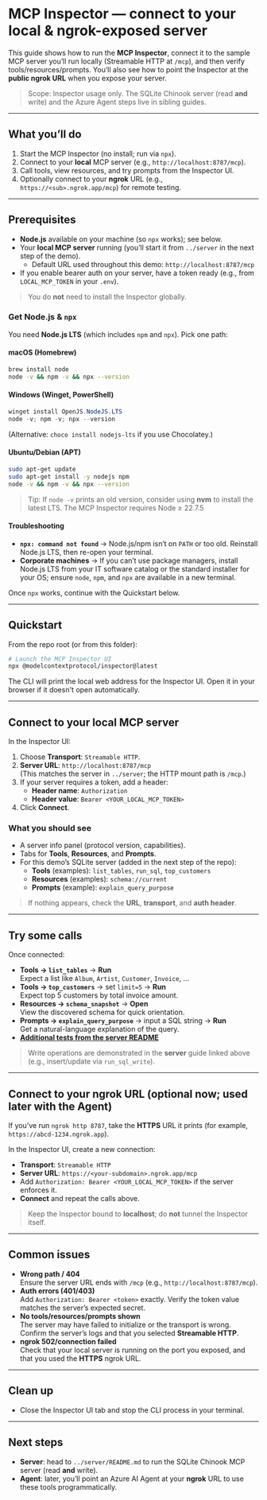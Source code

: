 # MCP Inspector — connect to your local & ngrok-exposed server

This guide shows how to run the **MCP Inspector**, connect it to the sample MCP server you’ll run locally (Streamable HTTP at `/mcp`), and then verify tools/resources/prompts. You’ll also see how to point the Inspector at the **public ngrok URL** when you expose your server.

> Scope: Inspector usage only. The SQLite Chinook server (read **and** write) and the Azure Agent steps live in sibling guides.

---

## What you’ll do

1. Start the MCP Inspector (no install; run via `npx`).
2. Connect to your **local** MCP server (e.g., `http://localhost:8787/mcp`).
3. Call tools, view resources, and try prompts from the Inspector UI.
4. Optionally connect to your **ngrok** URL (e.g., `https://<sub>.ngrok.app/mcp`) for remote testing.

---

## Prerequisites

- **Node.js** available on your machine (so `npx` works); see below. 
- Your **local MCP server** running (you’ll start it from `../server` in the next step of the demo).  
  - Default URL used throughout this demo: `http://localhost:8787/mcp`
- If you enable bearer auth on your server, have a token ready (e.g., from `LOCAL_MCP_TOKEN` in your `.env`).

> You do **not** need to install the Inspector globally.

### Get Node.js & `npx`

You need **Node.js LTS** (which includes `npm` and `npx`). Pick one path:

#### macOS (Homebrew)

~~~bash
brew install node
node -v && npm -v && npx --version
~~~

#### Windows (Winget, PowerShell)

~~~powershell
winget install OpenJS.NodeJS.LTS
node -v; npm -v; npx --version
~~~

(Alternative: `choco install nodejs-lts` if you use Chocolatey.)

#### Ubuntu/Debian (APT)

~~~bash
sudo apt-get update
sudo apt-get install -y nodejs npm
node -v && npm -v && npx --version
~~~

> Tip: If `node -v` prints an old version, consider using **nvm** to install the latest LTS. The MCP Inspector requires Node ≥ 22.7.5
> 

#### Troubleshooting

- **`npx: command not found`** → Node.js/npm isn’t on `PATH` or too old. Reinstall Node.js LTS, then re-open your terminal.
- **Corporate machines** → If you can’t use package managers, install Node.js LTS from your IT software catalog or the standard installer for your OS; ensure `node`, `npm`, and `npx` are available in a new terminal.

Once `npx` works, continue with the Quickstart below. 

---

## Quickstart

From the repo root (or from this folder):

~~~bash
# Launch the MCP Inspector UI
npx @modelcontextprotocol/inspector@latest
~~~

The CLI will print the local web address for the Inspector UI. Open it in your browser if it doesn't open automatically. 

---

## Connect to your **local** MCP server

In the Inspector UI:

1. Choose **Transport**: `Streamable HTTP`.
2. **Server URL**: `http://localhost:8787/mcp`  
   (This matches the server in `../server`; the HTTP mount path is `/mcp`.)
3. If your server requires a token, add a header:  
   - **Header name**: `Authorization`  
   - **Header value**: `Bearer <YOUR_LOCAL_MCP_TOKEN>`
4. Click **Connect**.

### What you should see

- A server info panel (protocol version, capabilities).
- Tabs for **Tools**, **Resources**, and **Prompts**.
- For this demo’s SQLite server (added in the next step of the repo):
  - **Tools** (examples): `list_tables`, `run_sql`, `top_customers`
  - **Resources** (examples): `schema://current`
  - **Prompts** (example): `explain_query_purpose`

> If nothing appears, check the **URL**, **transport**, and **auth header**.

---

## Try some calls

Once connected:

- **Tools → `list_tables`** → **Run**  
  Expect a list like `Album`, `Artist`, `Customer`, `Invoice`, …
- **Tools → `top_customers`** → set `limit=5` → **Run**  
  Expect top 5 customers by total invoice amount.
- **Resources → `schema_snapshot`** → **Open**  
  View the discovered schema for quick orientation.
- **Prompts → `explain_query_purpose`** → input a SQL string → **Run**  
  Get a natural-language explanation of the query.
- **[Additional tests from the server README](https://github.com/jcentner/azure-ai-agent-demos/tree/main/mcp_local_server_agent/server#verify-with-mcp-inspector-local)**

> Write operations are demonstrated in the **server** guide linked above (e.g., insert/update via `run_sql_write`).

---

## Connect to your **ngrok** URL (optional now; used later with the Agent)

If you’ve run `ngrok http 8787`, take the **HTTPS** URL it prints (for example, `https://abcd-1234.ngrok.app`).

In the Inspector UI, create a new connection:

- **Transport**: `Streamable HTTP`
- **Server URL**: `https://<your-subdomain>.ngrok.app/mcp`
- Add `Authorization: Bearer <YOUR_LOCAL_MCP_TOKEN>` if the server enforces it.
- **Connect** and repeat the calls above.

> Keep the Inspector bound to **localhost**; do **not** tunnel the Inspector itself.

---

## Common issues

- **Wrong path / 404**  
  Ensure the server URL ends with `/mcp` (e.g., `http://localhost:8787/mcp`).
- **Auth errors (401/403)**  
  Add `Authorization: Bearer <token>` exactly. Verify the token value matches the server’s expected secret.
- **No tools/resources/prompts shown**  
  The server may have failed to initialize or the transport is wrong. Confirm the server’s logs and that you selected **Streamable HTTP**.
- **ngrok 502/connection failed**  
  Check that your local server is running on the port you exposed, and that you used the **HTTPS** ngrok URL.
  
---

## Clean up

- Close the Inspector UI tab and stop the CLI process in your terminal.

---

## Next steps

- **Server**: head to `../server/README.md` to run the SQLite Chinook MCP server (read **and** write).
- **Agent**: later, you’ll point an Azure AI Agent at your **ngrok** URL to use these tools programmatically.
